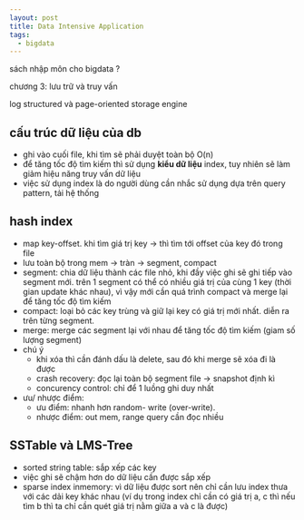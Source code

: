 ```yaml
---
layout: post
title: Data Intensive Application
tags:
  - bigdata
---
```


sách nhập môn cho bigdata ?

chương 3: lưu trữ và truy vấn

log structured và page-oriented storage engine

## cấu trúc dữ liệu của db

- ghi vào cuối file, khi tìm sẽ phải duyệt toàn bộ O(n)
- để tăng tốc độ tìm kiếm thì sử dụng **kiểu dữ liệu** index, tuy nhiên sẽ làm giảm hiệu năng truy vấn dữ liệu
- việc sử dụng index là do người dùng cần nhắc sử dụng dựa trên query pattern, tải hệ thống
    
## hash index
- map key-offset. khi tìm giá trị key -> thì tìm tới offset của key đó trong file
- lưu toàn bộ trong mem -> tràn -> segment, compact
- segment: chia dữ liệu thành các file nhỏ, khi đầy việc ghi sẽ ghi tiếp vào segment mới. trên 1 segment có thể có nhiều giá trị của cùng 1 key (thời gian update khác nhau), vì vậy mới cần quá trình compact và merge lại để tăng tốc độ tìm kiếm
- compact: loại bỏ các key trùng và giữ lại key có giá trị mới nhất. diễn ra trên từng segment.
- merge: merge các segment lại với nhau để tăng tốc độ tìm kiếm (giam số lượng segment)
- chú ý
    - khi xóa thì cần đánh dấu là delete, sau đó khi merge sẽ xóa đi là được
    - crash recovery: đọc lại toàn bộ segment file -> snapshot định kì
    - concurency control: chỉ để 1 luồng ghi duy nhất
- ưu/ nhược điểm:
    - ưu điểm: nhanh hơn random- write (over-write).
    - nhược điểm: out mem, range query cần đọc nhiều

## SSTable và LMS-Tree
- sorted string table: sắp xếp các key
- việc ghi sẽ chậm hơn do dữ liệu cần được sắp xếp
- sparse index inmemory: vì dữ liệu được sort nên chỉ cần lưu index thưa với các dải key khác nhau (ví dụ trong index chỉ cần có giá trị a, c thì nếu tìm b thì ta chỉ cần quét giá trị nằm giữa a và c là được)